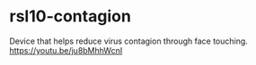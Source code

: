 # rsl10-contagion
Device that helps reduce virus contagion through face touching.
https://youtu.be/ju8bMhhWcnI
